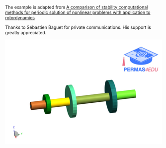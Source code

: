 The example is adapted from [A comparison of stability computational methods for periodic solution of nonlinear problems with application to rotordynamics](https://doi.org/10.1007/s11071-012-0744-0)

Thanks to Sébastien Baguet for private communications. His support is greatly appreciated.

![finite_element_rotor.png](finite_element_rotor.png "Multi-DOFs finite element rotor")

